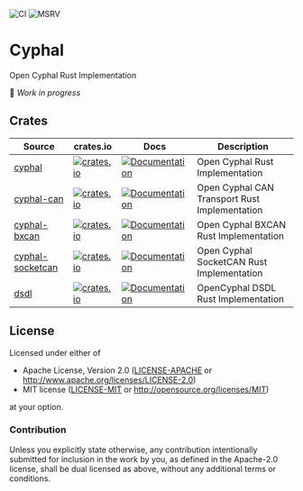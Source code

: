 ![CI](https://github.com/cyphal-rs/cyphal/actions/workflows/ci.yml/badge.svg?branch=master)
![MSRV](https://img.shields.io/badge/rustc-1.75+-blue.svg)

# Cyphal

Open Cyphal Rust Implementation

🚧 *Work in progress*

## Crates

| Source | crates.io | Docs | Description |
|-|-|-|-|
| [cyphal](./cyphal) | [![crates.io](https://img.shields.io/crates/v/cyphal.svg)](https://crates.io/crates/cyphal) | [![Documentation](https://docs.rs/cyphal/badge.svg)](https://docs.rs/cyphal) | Open Cyphal Rust Implementation |
| [cyphal-can](./cyphal-can) | [![crates.io](https://img.shields.io/crates/v/cyphal-can.svg)](https://crates.io/crates/cyphal-can) | [![Documentation](https://docs.rs/cyphal-can/badge.svg)](https://docs.rs/cyphal-can) | Open Cyphal CAN Transport Rust Implementation |
| [cyphal-bxcan](./cyphal-bxcan) | [![crates.io](https://img.shields.io/crates/v/cyphal-bxcan.svg)](https://crates.io/crates/cyphal-bxcan) | [![Documentation](https://docs.rs/cyphal-bxcan/badge.svg)](https://docs.rs/cyphal-bxcan) | Open Cyphal BXCAN Rust Implementation |
| [cyphal-socketcan](./cyphal-socketcan) | [![crates.io](https://img.shields.io/crates/v/cyphal-socketcan.svg)](https://crates.io/crates/cyphal-socketcan) | [![Documentation](https://docs.rs/cyphal-socketcan/badge.svg)](https://docs.rs/cyphal-socketcan) | Open Cyphal SocketCAN Rust Implementation |
| [dsdl](./dsdl) | [![crates.io](https://img.shields.io/crates/v/dsdl.svg)](https://crates.io/crates/dsdl) | [![Documentation](https://docs.rs/dsdl/badge.svg)](https://docs.rs/dsdl) | OpenCyphal DSDL Rust Implementation |

## License

Licensed under either of

- Apache License, Version 2.0 ([LICENSE-APACHE](LICENSE-APACHE) or
  http://www.apache.org/licenses/LICENSE-2.0)
- MIT license ([LICENSE-MIT](LICENSE-MIT) or http://opensource.org/licenses/MIT)

at your option.

### Contribution

Unless you explicitly state otherwise, any contribution intentionally submitted
for inclusion in the work by you, as defined in the Apache-2.0 license, shall be
dual licensed as above, without any additional terms or conditions.